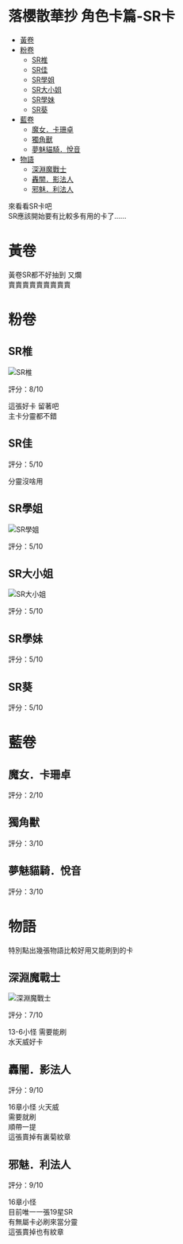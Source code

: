 # 落櫻散華抄  角色卡篇-SR卡

<!-- MarkdownTOC -->

- [黃卷](#黃卷)
- [粉卷](#粉卷)
    - [SR椎](#sr椎)
    - [SR佳](#sr佳)
    - [SR學姐](#sr學姐)
    - [SR大小姐](#sr大小姐)
    - [SR學妹](#sr學妹)
    - [SR葵](#sr葵)
- [藍卷](#藍卷)
    - [魔女．卡珊卓](#魔女．卡珊卓)
    - [獨角獸](#獨角獸)
    - [夢魅貓騎．悅音](#夢魅貓騎．悅音)
- [物語](#物語)
    - [深淵魔戰士](#深淵魔戰士)
    - [轟闇．影法人](#轟闇．影法人)
    - [邪魅．利法人](#邪魅．利法人)

<!-- /MarkdownTOC -->

來看看SR卡吧  
SR應該開始要有比較多有用的卡了......  

# 黃卷

黃卷SR都不好抽到 又爛  
賣賣賣賣賣賣賣賣賣  

# 粉卷

## SR椎

![SR椎](http://sk.wiki.1758play.com/images/c/c9/%E4%BF%8F%E9%BA%97%E6%B3%B3%E8%A3%9D%EF%BC%88%E4%BA%94%EF%BC%89.jpg)

評分：8/10  

這張好卡 留著吧  
主卡分靈都不錯  

## SR佳

評分：5/10  

分靈沒啥用  

## SR學姐

![SR學姐](http://sk.wiki.1758play.com/images/5/56/%E6%80%A7%E6%84%9F%E6%B3%B3%E8%A3%9D%EF%BC%88%E4%BA%94%EF%BC%89.jpg)

評分：5/10  

## SR大小姐

![SR大小姐](http://sk.wiki.1758play.com/images/c/c9/%E5%A4%8F%E6%97%A5%E6%B3%B3%E8%A3%9D%EF%BC%88%E4%BA%94%EF%BC%89.jpg)

評分：5/10  

## SR學妹

評分：5/10  

## SR葵

評分：5/10  

# 藍卷

## 魔女．卡珊卓 

評分：2/10  

## 獨角獸

評分：3/10  

## 夢魅貓騎．悅音  

評分：3/10  

# 物語

特別點出幾張物語比較好用又能刷到的卡  

## 深淵魔戰士

![深淵魔戰士](http://sk.wiki.1758play.com/images/c/c5/%E6%B7%B1%E6%B7%B5%E9%AD%94%E6%88%B0%E5%A3%AB%EF%BC%88%E4%BA%94%EF%BC%89.jpg)

評分：7/10  

13-6小怪 需要能刷  
水天威好卡  

## 轟闇．影法人

評分：9/10

16章小怪 火天威  
需要就刷  
順帶一提  
這張賣掉有裏菊紋章  

## 邪魅．利法人

評分：9/10

16章小怪  
目前唯一一張19星SR  
有無屬卡必刷來當分靈  
這張賣掉也有紋章  